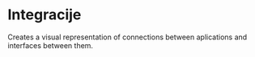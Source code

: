# Integracije
Creates a visual representation of connections between aplications and interfaces between them.
